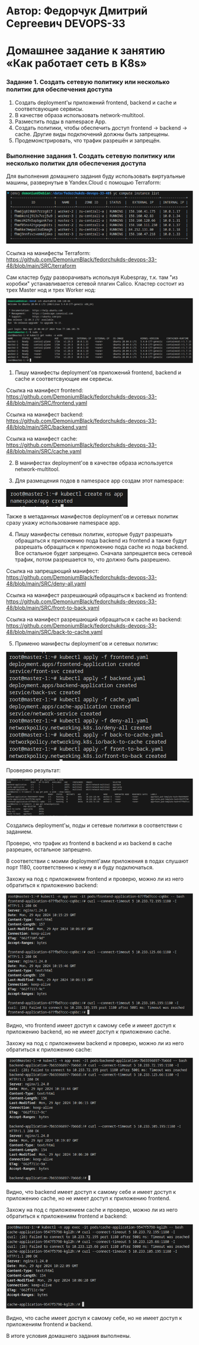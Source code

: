 # Автор: Федорчук Дмитрий Сергеевич DEVOPS-33

# Домашнее задание к занятию «Как работает сеть в K8s»

### Задание 1. Создать сетевую политику или несколько политик для обеспечения доступа

1. Создать deployment'ы приложений frontend, backend и cache и соответсвующие сервисы.
2. В качестве образа использовать network-multitool.
3. Разместить поды в namespace App.
4. Создать политики, чтобы обеспечить доступ frontend -> backend -> cache. Другие виды подключений должны быть запрещены.
5. Продемонстрировать, что трафик разрешён и запрещён.

### Выполнение задания 1. Создать сетевую политику или несколько политик для обеспечения доступа

Для выполнения домашнего задания буду использовать виртуальные машины, развернутые в Yandex.Cloud с помощью Terraform:

![img_1](IMG/img_1.png)

Ссылка на манифесты Terraform: https://github.com/DemoniumBlack/fedorchukds-devops-33-48/blob/main/SRC/terraform

Сам кластер буду разворачивать используя Kubespray, т.к. там "из коробки" устанавливается сетевой плагин Calico. Кластер состоит из трех Master нод и трех Worker нод:

![img_2](IMG/img_2.png)

1. Пишу манифесты deployment'ов приложений frontend, backend и cache и соответсвующие им сервисы.

Ссылка на манифест frontend: https://github.com/DemoniumBlack/fedorchukds-devops-33-48/blob/main/SRC/frontend.yaml

Ссылка на манифест backend: https://github.com/DemoniumBlack/fedorchukds-devops-33-48/blob/main/SRC/backend.yaml

Ссылка на манифест cache: https://github.com/DemoniumBlack/fedorchukds-devops-33-48/blob/main/SRC/cache.yaml

2. В манифестах deployment'ов в качестве образа используется network-multitool.

3. Для размещения подов в namespace app создам этот namespace:

![img_3](IMG/img_3.png)

Также в метаданных манифестов deployment'ов и сетевых политик сразу укажу использование namespace app.

4. Пишу манифесты сетевых политик, которые будут разрешать обращаться к приложению пода backend из frontend а также будут разрешать обращаться к приложению пода cache из пода backend. Все остальное будет запрещено. Сначала запрещается весь сетевой трафик, потом разрешается то, что должно быть разрешено.

Ссылка на запрещающий манифест: https://github.com/DemoniumBlack/fedorchukds-devops-33-48/blob/main/SRC/deny-all.yaml

Ссылка на манифест разрешающий обращаться к backend из frontend: https://github.com/DemoniumBlack/fedorchukds-devops-33-48/blob/main/SRC/front-to-back.yaml

Ссылка на манифест разрешающий обращаться к cache из backend: https://github.com/DemoniumBlack/fedorchukds-devops-33-48/blob/main/SRC/back-to-cache.yaml

5. Применю манифесты deployment'ов и сетевых политик:

![img_4](IMG/img_4.png)

Проверяю результат:

![img_5](IMG/img_5.png)

Создались deployment'ы, поды и сетевые политики в соответствии с заданием.

Проверю, что трафик из frontend в backend и из backend в cache разрешен, остальное запрещено.

В соответствии с моими deployment'ами приложения в подах слушают порт 1180, соответственно к нему я и буду подключаться.

Захожу на под с приложением frontend и проверю, можно ли из него обратиться к приложению backend:

![img_6](IMG/img_6.png)

Видно, что frontend имеет доступ к самому себе и имеет доступ к приложению backend, но не имеет доступ к приложению cache.

Захожу на под с приложением backend и проверю, можно ли из него обратиться к приложению cache:

![img_7](IMG/img_7.png)

Видно, что backend имеет доступ к самому себе и имеет доступ к приложению cache, но не имеет доступ к приложению frontend.

Захожу на под с приложением cache и проверю, можно ли из него обратиться к приложениям frontend и backend:

![img_8](IMG/img_8.png)

Видно, что cache имеет доступ к самому себе, но не имеет доступ к приложениям frontend и backend.

В итоге условия домашнего задания выполнены.